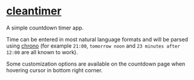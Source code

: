 # [cleantimer](https://cleantimer.vercel.app)

A simple countdown timer app.

Time can be entered in most natural language formats and will be parsed using [chrono](https://github.com/wanasit/chrono) (for example `21:00`, `tomorrow noon` and `23 minutes after 12:00` are all known to work).

Some customization options are available on the countdown page when hovering cursor in bottom right corner.

